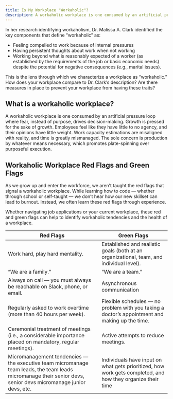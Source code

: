 ```yaml
---
title: Is My Workplace "Workaholic"?
description: A workaholic workplace is one consumed by an artificial pressure loop where fear drives decision-making
---
```


In her research identifying workaholism, Dr. Malissa A. Clark identified the key components that define “workaholic” as: 
- Feeling compelled to work because of internal pressures 
- Having persistent thoughts about work when not working 
- Working beyond what is reasonably expected of a worker (as established by the requirements of the job or basic economic needs) despite the potential for negative consequences (e.g., marital issues). 

This is the lens through which we characterize a workplace as “workaholic.” How does your workplace compare to Dr. Clark’s description? Are there measures in place to prevent your workplace from having these traits? 

## What is a workaholic workplace?
A workaholic workplace is one consumed by an artificial pressure loop where fear, instead of purpose, drives decision-making. Growth is pressed for the sake of growth. Employees feel like they have little to no agency, and their opinions have little weight. Work capacity estimations are misaligned with reality, and time is greatly mismanaged. The sole concern is production by whatever means necessary, which promotes plate-spinning over purposeful execution. 

## Workaholic Workplace Red Flags and Green Flags 
As we grow up and enter the workforce, we aren’t taught the red flags that signal a workaholic workplace. While learning how to code — whether through school or self-taught — we don’t hear how our new skillset can lead to burnout. Instead, we often learn these red flags through experience.

Whether navigating job applications or your current workplace, these red and green flags can help to identify workaholic tendencies and the health of a workplace.

| **Red Flags**    | **Green Flags** |
| -------- | ------- |
| Work hard, play hard mentality.   | Established and realistic goals (both at an organizational, team, and individual level).|
| “We are a family.” | “We are a team.”|
| Always on call — you must always be reachable on Slack, phone, or email.    | Asynchronous communication|
| Regularly asked to work overtime (more than 40 hours per week). | Flexible schedules — no problem with you taking a doctor’s appointment and making up the time.|
| Ceremonial treatment of meetings (i.e., a considerable importance placed on mandatory, regular meetings).    | Active attempts to reduce meetings.|
| Micromanagement tendencies — the executive team micromanage team leads, the team leads micromanage their senior devs, senior devs micromanage junior devs, etc.  | Individuals have input on what gets prioritized, how work gets completed, and how they organize their time|